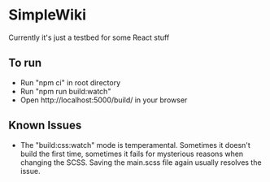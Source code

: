 # SimpleWiki

Currently it's just a testbed for some React stuff

## To run
- Run "npm ci" in root directory
- Run "npm run build:watch"
- Open http://localhost:5000/build/ in your browser

## Known Issues
- The "build:css:watch" mode is temperamental. Sometimes it doesn't build the first time, sometimes it fails for mysterious reasons when changing the SCSS. Saving the main.scss file again usually resolves the issue.